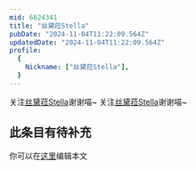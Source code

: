 ```yaml
---
mid: 6624341
title: "丝黛菈Stella"
pubDate: "2024-11-04T11:22:09.564Z"
updatedDate: "2024-11-04T11:22:09.564Z"
profile:
  {
    Nickname: ["丝黛菈Stella"],
  }
---
```


关注[丝黛菈Stella](https://space.bilibili.com/6624341)谢谢喵~ 关注[丝黛菈Stella](https://space.bilibili.com/6624341)谢谢喵~

## 此条目有待补充
你可以在[这里](https://github.com/Yuhanawa/VTuber.ICU-Content/edit/master/v/丝黛菈Stella/index.md)编辑本文
